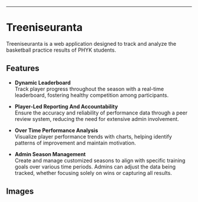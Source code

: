 --- 
# Treeniseuranta

Treeniseuranta is a web application designed to track and analyze the basketball practice results of PHYK students.

## Features

- **Dynamic Leaderboard**  
  Track player progress throughout the season with a real-time leaderboard, fostering healthy competition among participants.

- **Player-Led Reporting And Accountability**  
   Ensure the accuracy and reliability of performance data through a peer review system, reducing the need for extensive admin involvement.

- **Over Time Performance Analysis**  
  Visualize player performance trends with charts, helping identify patterns of improvement and maintain motivation.

- **Admin Season Management**  
  Create and manage customized seasons to align with specific training goals over various time periods. Admins can adjust the data being tracked, whether focusing solely on wins or capturing all results.

## Images

